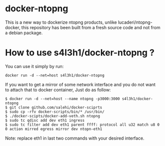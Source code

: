# docker-ntopng
This is a new way to dockerize ntopng products, unlike lucaderi/ntopng-docker, this repository has been built from a fresh source code and not from a debian package.

# How to use s4l3h1/docker-ntopng ?

You can use it simply by run:

```
docker run -d --net=host s4l3h1/docker-ntopng
```

If you want to get a mirror of some network interface and you do not want to attach that to docker container, Just do as follow:
```
$ docker run -d --net=host --name ntopng -p3000:3000 s4l3h1/docker-ntopng
$ git clone github.com/salehi/docker-sciprts
$ sudo cp -rfv docker-scripts/bin/* /usr/bin/
$ ./docker-scipts/docker-add-veth.sh ntopng
$ sudo tc qdisc add dev eth1 ingress
$ sudo tc filter add dev eth1 parent ffff: protocol all u32 match u8 0 0 action mirred egress mirror dev ntopn-eth1
```
Note: replace eth1 in last two commands with your desired interface.
